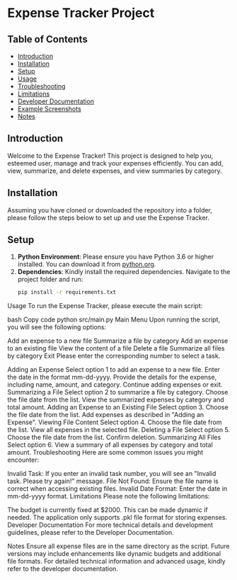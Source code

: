 # Expense Tracker Project

## Table of Contents
- [Introduction](#introduction)
- [Installation](#installation)
- [Setup](#setup)
- [Usage](#usage)
- [Troubleshooting](#troubleshooting)
- [Limitations](#limitations)
- [Developer Documentation](#developer-documentation)
- [Example Screenshots](#example-screenshots)
- [Notes](#notes)

## Introduction
Welcome to the Expense Tracker! This project is designed to help you, esteemed user, manage and track your expenses efficiently. You can add, view, summarize, and delete expenses, and view summaries by category.

## Installation
Assuming you have cloned or downloaded the repository into a folder, please follow the steps below to set up and use the Expense Tracker.

## Setup
1. **Python Environment**: Please ensure you have Python 3.6 or higher installed. You can download it from [python.org](https://www.python.org/downloads/).
2. **Dependencies**: Kindly install the required dependencies. Navigate to the project folder and run:
   ```bash
   pip install -r requirements.txt
Usage
To run the Expense Tracker, please execute the main script:

bash
Copy code
python src/main.py
Main Menu
Upon running the script, you will see the following options:

Add an expense to a new file
Summarize a file by category
Add an expense to an existing file
View the content of a file
Delete a file
Summarize all files by category
Exit
Please enter the corresponding number to select a task.

Adding an Expense
Select option 1 to add an expense to a new file.
Enter the date in the format mm-dd-yyyy.
Provide the details for the expense, including name, amount, and category.
Continue adding expenses or exit.
Summarizing a File
Select option 2 to summarize a file by category.
Choose the file date from the list.
View the summarized expenses by category and total amount.
Adding an Expense to an Existing File
Select option 3.
Choose the file date from the list.
Add expenses as described in "Adding an Expense".
Viewing File Content
Select option 4.
Choose the file date from the list.
View all expenses in the selected file.
Deleting a File
Select option 5.
Choose the file date from the list.
Confirm deletion.
Summarizing All Files
Select option 6.
View a summary of all expenses by category and total amount.
Troubleshooting
Here are some common issues you might encounter:

Invalid Task: If you enter an invalid task number, you will see an "Invalid task. Please try again!" message.
File Not Found: Ensure the file name is correct when accessing existing files.
Invalid Date Format: Enter the date in mm-dd-yyyy format.
Limitations
Please note the following limitations:

The budget is currently fixed at $2000. This can be made dynamic if needed.
The application only supports .pkl file format for storing expenses.
Developer Documentation
For more technical details and development guidelines, please refer to the Developer Documentation.




Notes
Ensure all expense files are in the same directory as the script.
Future versions may include enhancements like dynamic budgets and additional file formats.
For detailed technical information and advanced usage, kindly refer to the developer documentation.
